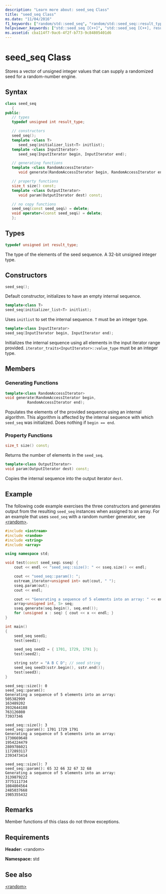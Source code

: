 ```yaml
---
description: "Learn more about: seed_seq Class"
title: "seed_seq Class"
ms.date: "11/04/2016"
f1_keywords: ["random/std::seed_seq", "random/std::seed_seq::result_type", "random/std::seed_seq::generate", "random/std::seed_seq::size", "random/std::seed_seq::param"]
helpviewer_keywords: ["std::seed_seq [C++]", "std::seed_seq [C++], result_type", "std::seed_seq [C++], generate", "std::seed_seq [C++], size", "std::seed_seq [C++], param"]
ms.assetid: cba114f7-9ac6-4f2f-b773-9c84805401d6
---
```

# seed_seq Class

Stores a vector of unsigned integer values that can supply a randomized seed for a random-number engine.

## Syntax

```cpp
class seed_seq
   {
public:
   // types
   typedef unsigned int result_type;

   // constructors
   seed_seq();
   template <class T>
      seed_seq(initializer_list<T> initlist);
   template <class InputIterator>
      seed_seq(InputIterator begin, InputIterator end);

   // generating functions
   template <class RandomAccessIterator>
      void generate(RandomAccessIterator begin, RandomAccessIterator end);

   // property functions
   size_t size() const;
   template <class OutputIterator>
      void param(OutputIterator dest) const;

   // no copy functions
   seed_seq(const seed_seq&) = delete;
   void operator=(const seed_seq&) = delete;
   };
```

## Types

```cpp
typedef unsigned int result_type;
```

The type of the elements of the seed sequence. A 32-bit unsigned integer type.

## Constructors

```cpp
seed_seq();
```

Default constructor, initializes to have an empty internal sequence.

```cpp
template<class T>
seed_seq(initializer_list<T> initlist);
```

Uses `initlist` to set the internal sequence.
`T` must be an integer type.

```cpp
template<class InputIterator>
seed_seq(InputIterator begin, InputIterator end);
```

Initializes the internal sequence using all elements in the input iterator range provided.
`iterator_traits<InputIterator>::value_type` must be an integer type.

## Members

### Generating Functions

```cpp
template<class RandomAccessIterator>
void generate(RandomAccessIterator begin,
          RandomAccessIterator end);
```

Populates the elements of the provided sequence using an internal algorithm. This algorithm is affected by the internal sequence with which `seed_seq` was initialized.
Does nothing if `begin == end`.

### Property Functions

```cpp
size_t size() const;
```

Returns the number of elements in the `seed_seq`.

```cpp
template<class OutputIterator>
void param(OutputIterator dest) const;
```

Copies the internal sequence into the output iterator `dest`.

## Example

The following code example exercises the three constructors and generates output from the resulting `seed_seq` instances when assigned to an array. For an example that uses `seed_seq` with a random number generator, see [\<random>](../standard-library/random.md).

```cpp
#include <iostream>
#include <random>
#include <string>
#include <array>

using namespace std;

void test(const seed_seq& sseq) {
    cout << endl << "seed_seq::size(): " << sseq.size() << endl;

    cout << "seed_seq::param(): ";
    ostream_iterator<unsigned int> out(cout, " ");
    sseq.param(out);
    cout << endl;

    cout << "Generating a sequence of 5 elements into an array: " << endl;
    array<unsigned int, 5> seq;
    sseq.generate(seq.begin(), seq.end());
    for (unsigned x : seq) { cout << x << endl; }
}

int main()
{
    seed_seq seed1;
    test(seed1);

    seed_seq seed2 = { 1701, 1729, 1791 };
    test(seed2);

    string sstr = "A B C D"; // seed string
    seed_seq seed3(sstr.begin(), sstr.end());
    test(seed3);
}
```

```Output
seed_seq::size(): 0
seed_seq::param():
Generating a sequence of 5 elements into an array:
505382999
163489202
3932644188
763126080
73937346

seed_seq::size(): 3
seed_seq::param(): 1701 1729 1791
Generating a sequence of 5 elements into an array:
1730669648
1954224479
2809786021
1172893117
2393473414

seed_seq::size(): 7
seed_seq::param(): 65 32 66 32 67 32 68
Generating a sequence of 5 elements into an array:
3139879222
3775111734
1084804564
2485037668
1985355432
```

## Remarks

Member functions of this class do not throw exceptions.

## Requirements

**Header:** \<random>

**Namespace:** std

## See also

[\<random>](../standard-library/random.md)
